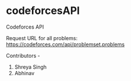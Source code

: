 # codeforcesAPI
Codeforces API

Request URL for all problems:
https://codeforces.com/api/problemset.problems

Contributors -
1. Shreya Singh
2. Abhinav
